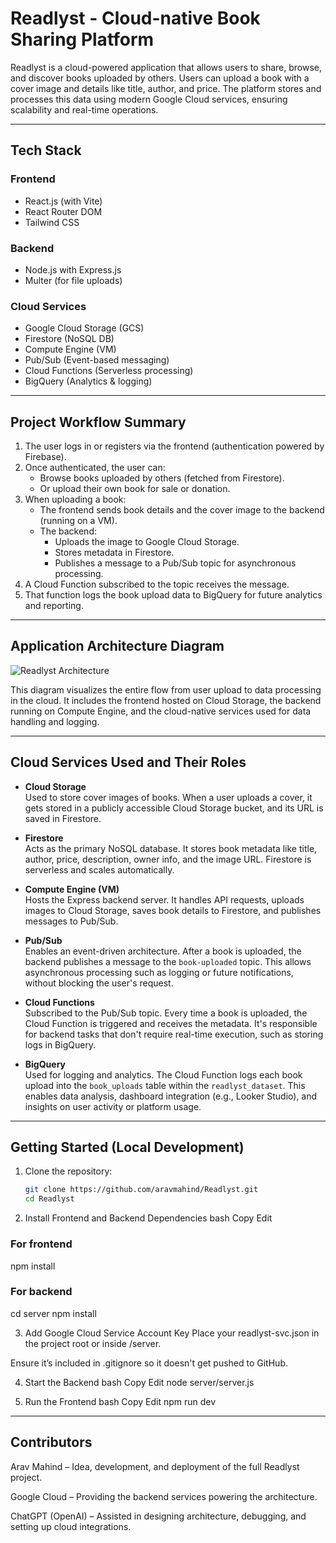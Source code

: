 # Readlyst - Cloud-native Book Sharing Platform

Readlyst is a cloud-powered application that allows users to share, browse, and discover books uploaded by others. Users can upload a book with a cover image and details like title, author, and price. The platform stores and processes this data using modern Google Cloud services, ensuring scalability and real-time operations.

---

## Tech Stack

### Frontend
- React.js (with Vite)
- React Router DOM
- Tailwind CSS

### Backend
- Node.js with Express.js
- Multer (for file uploads)

### Cloud Services
- Google Cloud Storage (GCS)
- Firestore (NoSQL DB)
- Compute Engine (VM)
- Pub/Sub (Event-based messaging)
- Cloud Functions (Serverless processing)
- BigQuery (Analytics & logging)

---

## Project Workflow Summary

1. The user logs in or registers via the frontend (authentication powered by Firebase).
2. Once authenticated, the user can:
   - Browse books uploaded by others (fetched from Firestore).
   - Or upload their own book for sale or donation.
3. When uploading a book:
   - The frontend sends book details and the cover image to the backend (running on a VM).
   - The backend:
     - Uploads the image to Google Cloud Storage.
     - Stores metadata in Firestore.
     - Publishes a message to a Pub/Sub topic for asynchronous processing.
4. A Cloud Function subscribed to the topic receives the message.
5. That function logs the book upload data to BigQuery for future analytics and reporting.

---

## Application Architecture Diagram

![Readlyst Architecture](https://github.com/user-attachments/assets/4571a47f-4260-4f47-abd7-85c958227ee6)

This diagram visualizes the entire flow from user upload to data processing in the cloud. It includes the frontend hosted on Cloud Storage, the backend running on Compute Engine, and the cloud-native services used for data handling and logging.

---

## Cloud Services Used and Their Roles

- **Cloud Storage**  
  Used to store cover images of books. When a user uploads a cover, it gets stored in a publicly accessible Cloud Storage bucket, and its URL is saved in Firestore.

- **Firestore**  
  Acts as the primary NoSQL database. It stores book metadata like title, author, price, description, owner info, and the image URL. Firestore is serverless and scales automatically.

- **Compute Engine (VM)**  
  Hosts the Express backend server. It handles API requests, uploads images to Cloud Storage, saves book details to Firestore, and publishes messages to Pub/Sub.

- **Pub/Sub**  
  Enables an event-driven architecture. After a book is uploaded, the backend publishes a message to the `book-uploaded` topic. This allows asynchronous processing such as logging or future notifications, without blocking the user's request.

- **Cloud Functions**  
  Subscribed to the Pub/Sub topic. Every time a book is uploaded, the Cloud Function is triggered and receives the metadata. It's responsible for backend tasks that don't require real-time execution, such as storing logs in BigQuery.

- **BigQuery**  
  Used for logging and analytics. The Cloud Function logs each book upload into the `book_uploads` table within the `readlyst_dataset`. This enables data analysis, dashboard integration (e.g., Looker Studio), and insights on user activity or platform usage.

---

## Getting Started (Local Development)

1. Clone the repository:
   ```bash
   git clone https://github.com/aravmahind/Readlyst.git
   cd Readlyst

2. Install Frontend and Backend Dependencies
bash
Copy
Edit
### For frontend
npm install

### For backend
cd server
npm install

3. Add Google Cloud Service Account Key
Place your readlyst-svc.json in the project root or inside /server.

Ensure it’s included in .gitignore so it doesn't get pushed to GitHub.

4. Start the Backend
bash
Copy
Edit
node server/server.js

5. Run the Frontend
bash
Copy
Edit
npm run dev

---

## Contributors
Arav Mahind – Idea, development, and deployment of the full Readlyst project.

Google Cloud – Providing the backend services powering the architecture.

ChatGPT (OpenAI) – Assisted in designing architecture, debugging, and setting up cloud integrations.
